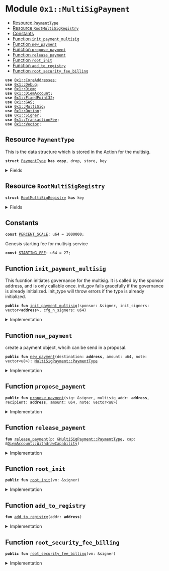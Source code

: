 
<a name="0x1_MultiSigPayment"></a>

# Module `0x1::MultiSigPayment`



-  [Resource `PaymentType`](#0x1_MultiSigPayment_PaymentType)
-  [Resource `RootMultiSigRegistry`](#0x1_MultiSigPayment_RootMultiSigRegistry)
-  [Constants](#@Constants_0)
-  [Function `init_payment_multisig`](#0x1_MultiSigPayment_init_payment_multisig)
-  [Function `new_payment`](#0x1_MultiSigPayment_new_payment)
-  [Function `propose_payment`](#0x1_MultiSigPayment_propose_payment)
-  [Function `release_payment`](#0x1_MultiSigPayment_release_payment)
-  [Function `root_init`](#0x1_MultiSigPayment_root_init)
-  [Function `add_to_registry`](#0x1_MultiSigPayment_add_to_registry)
-  [Function `root_security_fee_billing`](#0x1_MultiSigPayment_root_security_fee_billing)


<pre><code><b>use</b> <a href="CoreAddresses.md#0x1_CoreAddresses">0x1::CoreAddresses</a>;
<b>use</b> <a href="Debug.md#0x1_Debug">0x1::Debug</a>;
<b>use</b> <a href="Diem.md#0x1_Diem">0x1::Diem</a>;
<b>use</b> <a href="DiemAccount.md#0x1_DiemAccount">0x1::DiemAccount</a>;
<b>use</b> <a href="../../../../../../../DPN/releases/artifacts/current/build/MoveStdlib/docs/FixedPoint32.md#0x1_FixedPoint32">0x1::FixedPoint32</a>;
<b>use</b> <a href="GAS.md#0x1_GAS">0x1::GAS</a>;
<b>use</b> <a href="MultiSig.md#0x1_MultiSig">0x1::MultiSig</a>;
<b>use</b> <a href="../../../../../../../DPN/releases/artifacts/current/build/MoveStdlib/docs/Option.md#0x1_Option">0x1::Option</a>;
<b>use</b> <a href="../../../../../../../DPN/releases/artifacts/current/build/MoveStdlib/docs/Signer.md#0x1_Signer">0x1::Signer</a>;
<b>use</b> <a href="TransactionFee.md#0x1_TransactionFee">0x1::TransactionFee</a>;
<b>use</b> <a href="../../../../../../../DPN/releases/artifacts/current/build/MoveStdlib/docs/Vector.md#0x1_Vector">0x1::Vector</a>;
</code></pre>



<a name="0x1_MultiSigPayment_PaymentType"></a>

## Resource `PaymentType`

This is the data structure which is stored in the Action for the multisig.


<pre><code><b>struct</b> <a href="MultiSigPayment.md#0x1_MultiSigPayment_PaymentType">PaymentType</a> <b>has</b> <b>copy</b>, drop, store, key
</code></pre>



<details>
<summary>Fields</summary>


<dl>
<dt>
<code>destination: <b>address</b></code>
</dt>
<dd>

</dd>
<dt>
<code>amount: u64</code>
</dt>
<dd>

</dd>
<dt>
<code>note: vector&lt;u8&gt;</code>
</dt>
<dd>

</dd>
</dl>


</details>

<a name="0x1_MultiSigPayment_RootMultiSigRegistry"></a>

## Resource `RootMultiSigRegistry`



<pre><code><b>struct</b> <a href="MultiSigPayment.md#0x1_MultiSigPayment_RootMultiSigRegistry">RootMultiSigRegistry</a> <b>has</b> key
</code></pre>



<details>
<summary>Fields</summary>


<dl>
<dt>
<code>list: vector&lt;<b>address</b>&gt;</code>
</dt>
<dd>

</dd>
<dt>
<code>fee: u64</code>
</dt>
<dd>

</dd>
</dl>


</details>

<a name="@Constants_0"></a>

## Constants


<a name="0x1_MultiSigPayment_PERCENT_SCALE"></a>



<pre><code><b>const</b> <a href="MultiSigPayment.md#0x1_MultiSigPayment_PERCENT_SCALE">PERCENT_SCALE</a>: u64 = 1000000;
</code></pre>



<a name="0x1_MultiSigPayment_STARTING_FEE"></a>

Genesis starting fee for multisig service


<pre><code><b>const</b> <a href="MultiSigPayment.md#0x1_MultiSigPayment_STARTING_FEE">STARTING_FEE</a>: u64 = 27;
</code></pre>



<a name="0x1_MultiSigPayment_init_payment_multisig"></a>

## Function `init_payment_multisig`

This fucntion initiates governance for the multisig. It is called by the sponsor address, and is only callable once.
init_gov fails gracefully if the governance is already initialized.
init_type will throw errors if the type is already initialized.


<pre><code><b>public</b> <b>fun</b> <a href="MultiSigPayment.md#0x1_MultiSigPayment_init_payment_multisig">init_payment_multisig</a>(sponsor: &signer, init_signers: vector&lt;<b>address</b>&gt;, cfg_n_signers: u64)
</code></pre>



<details>
<summary>Implementation</summary>


<pre><code><b>public</b> <b>fun</b> <a href="MultiSigPayment.md#0x1_MultiSigPayment_init_payment_multisig">init_payment_multisig</a>(sponsor: &signer, init_signers: vector&lt;<b>address</b>&gt;, cfg_n_signers: u64) <b>acquires</b> <a href="MultiSigPayment.md#0x1_MultiSigPayment_RootMultiSigRegistry">RootMultiSigRegistry</a> {
  <a href="MultiSig.md#0x1_MultiSig_init_gov">MultiSig::init_gov</a>(sponsor, cfg_n_signers, &init_signers);
  <a href="MultiSig.md#0x1_MultiSig_init_type">MultiSig::init_type</a>&lt;<a href="MultiSigPayment.md#0x1_MultiSigPayment_PaymentType">PaymentType</a>&gt;(sponsor, <b>true</b>);
  <a href="MultiSigPayment.md#0x1_MultiSigPayment_add_to_registry">add_to_registry</a>(<a href="../../../../../../../DPN/releases/artifacts/current/build/MoveStdlib/docs/Signer.md#0x1_Signer_address_of">Signer::address_of</a>(sponsor));
}
</code></pre>



</details>

<a name="0x1_MultiSigPayment_new_payment"></a>

## Function `new_payment`

create a payment object, whcih can be send in a proposal.


<pre><code><b>public</b> <b>fun</b> <a href="MultiSigPayment.md#0x1_MultiSigPayment_new_payment">new_payment</a>(destination: <b>address</b>, amount: u64, note: vector&lt;u8&gt;): <a href="MultiSigPayment.md#0x1_MultiSigPayment_PaymentType">MultiSigPayment::PaymentType</a>
</code></pre>



<details>
<summary>Implementation</summary>


<pre><code><b>public</b> <b>fun</b> <a href="MultiSigPayment.md#0x1_MultiSigPayment_new_payment">new_payment</a>(destination: <b>address</b>, amount: u64, note: vector&lt;u8&gt;): <a href="MultiSigPayment.md#0x1_MultiSigPayment_PaymentType">PaymentType</a> {
  <a href="MultiSigPayment.md#0x1_MultiSigPayment_PaymentType">PaymentType</a> {
    destination,
    amount,
    note,
  }
}
</code></pre>



</details>

<a name="0x1_MultiSigPayment_propose_payment"></a>

## Function `propose_payment`



<pre><code><b>public</b> <b>fun</b> <a href="MultiSigPayment.md#0x1_MultiSigPayment_propose_payment">propose_payment</a>(sig: &signer, multisig_addr: <b>address</b>, recipient: <b>address</b>, amount: u64, note: vector&lt;u8&gt;)
</code></pre>



<details>
<summary>Implementation</summary>


<pre><code><b>public</b> <b>fun</b> <a href="MultiSigPayment.md#0x1_MultiSigPayment_propose_payment">propose_payment</a>(sig: &signer, multisig_addr: <b>address</b>, recipient: <b>address</b>, amount: u64, note: vector&lt;u8&gt;) {
  <b>let</b> p = <a href="MultiSigPayment.md#0x1_MultiSigPayment_new_payment">new_payment</a>(recipient, amount, *&note);

  <b>let</b> (approved, cap) = <a href="MultiSig.md#0x1_MultiSig_propose">MultiSig::propose</a>&lt;<a href="MultiSigPayment.md#0x1_MultiSigPayment_PaymentType">PaymentType</a>&gt;(sig, multisig_addr, <b>copy</b> p);

  <b>if</b> (<a href="../../../../../../../DPN/releases/artifacts/current/build/MoveStdlib/docs/Option.md#0x1_Option_is_some">Option::is_some</a>(&cap)) {
    <b>let</b> c = <a href="../../../../../../../DPN/releases/artifacts/current/build/MoveStdlib/docs/Option.md#0x1_Option_extract">Option::extract</a>(&<b>mut</b> cap);

    <b>if</b> (approved) {
      <a href="MultiSigPayment.md#0x1_MultiSigPayment_release_payment">release_payment</a>(&p, &c);
    };

    <a href="../../../../../../../DPN/releases/artifacts/current/build/MoveStdlib/docs/Option.md#0x1_Option_fill">Option::fill</a>(&<b>mut</b> cap, c);
  };

  <a href="MultiSig.md#0x1_MultiSig_maybe_restore_withdraw_cap">MultiSig::maybe_restore_withdraw_cap</a>(multisig_addr, cap)
}
</code></pre>



</details>

<a name="0x1_MultiSigPayment_release_payment"></a>

## Function `release_payment`



<pre><code><b>fun</b> <a href="MultiSigPayment.md#0x1_MultiSigPayment_release_payment">release_payment</a>(p: &<a href="MultiSigPayment.md#0x1_MultiSigPayment_PaymentType">MultiSigPayment::PaymentType</a>, cap: &<a href="DiemAccount.md#0x1_DiemAccount_WithdrawCapability">DiemAccount::WithdrawCapability</a>)
</code></pre>



<details>
<summary>Implementation</summary>


<pre><code><b>fun</b> <a href="MultiSigPayment.md#0x1_MultiSigPayment_release_payment">release_payment</a>(p: &<a href="MultiSigPayment.md#0x1_MultiSigPayment_PaymentType">PaymentType</a>, cap: &WithdrawCapability) {
  print(&90001);
  <a href="DiemAccount.md#0x1_DiemAccount_pay_from">DiemAccount::pay_from</a>&lt;<a href="GAS.md#0x1_GAS">GAS</a>&gt;(
    cap,
    p.destination,
    p.amount,
    *&p.note,
    b""
  );
}
</code></pre>



</details>

<a name="0x1_MultiSigPayment_root_init"></a>

## Function `root_init`



<pre><code><b>public</b> <b>fun</b> <a href="MultiSigPayment.md#0x1_MultiSigPayment_root_init">root_init</a>(vm: &signer)
</code></pre>



<details>
<summary>Implementation</summary>


<pre><code><b>public</b> <b>fun</b> <a href="MultiSigPayment.md#0x1_MultiSigPayment_root_init">root_init</a>(vm: &signer) {
 <a href="CoreAddresses.md#0x1_CoreAddresses_assert_vm">CoreAddresses::assert_vm</a>(vm);
 <b>if</b> (!<b>exists</b>&lt;<a href="MultiSigPayment.md#0x1_MultiSigPayment_RootMultiSigRegistry">RootMultiSigRegistry</a>&gt;(@VMReserved)) {
   <b>move_to</b>&lt;<a href="MultiSigPayment.md#0x1_MultiSigPayment_RootMultiSigRegistry">RootMultiSigRegistry</a>&gt;(vm, <a href="MultiSigPayment.md#0x1_MultiSigPayment_RootMultiSigRegistry">RootMultiSigRegistry</a> {
     list: <a href="../../../../../../../DPN/releases/artifacts/current/build/MoveStdlib/docs/Vector.md#0x1_Vector_empty">Vector::empty</a>(),
     fee: <a href="MultiSigPayment.md#0x1_MultiSigPayment_STARTING_FEE">STARTING_FEE</a>,
   });
 };
}
</code></pre>



</details>

<a name="0x1_MultiSigPayment_add_to_registry"></a>

## Function `add_to_registry`



<pre><code><b>fun</b> <a href="MultiSigPayment.md#0x1_MultiSigPayment_add_to_registry">add_to_registry</a>(addr: <b>address</b>)
</code></pre>



<details>
<summary>Implementation</summary>


<pre><code><b>fun</b> <a href="MultiSigPayment.md#0x1_MultiSigPayment_add_to_registry">add_to_registry</a>(addr: <b>address</b>) <b>acquires</b> <a href="MultiSigPayment.md#0x1_MultiSigPayment_RootMultiSigRegistry">RootMultiSigRegistry</a> {
  <b>let</b> reg = <b>borrow_global_mut</b>&lt;<a href="MultiSigPayment.md#0x1_MultiSigPayment_RootMultiSigRegistry">RootMultiSigRegistry</a>&gt;(@VMReserved);
  <b>if</b> (!<a href="../../../../../../../DPN/releases/artifacts/current/build/MoveStdlib/docs/Vector.md#0x1_Vector_contains">Vector::contains</a>(&reg.list, &addr)) {
    <a href="../../../../../../../DPN/releases/artifacts/current/build/MoveStdlib/docs/Vector.md#0x1_Vector_push_back">Vector::push_back</a>(&<b>mut</b> reg.list, addr);
  };
}
</code></pre>



</details>

<a name="0x1_MultiSigPayment_root_security_fee_billing"></a>

## Function `root_security_fee_billing`



<pre><code><b>public</b> <b>fun</b> <a href="MultiSigPayment.md#0x1_MultiSigPayment_root_security_fee_billing">root_security_fee_billing</a>(vm: &signer)
</code></pre>



<details>
<summary>Implementation</summary>


<pre><code><b>public</b> <b>fun</b> <a href="MultiSigPayment.md#0x1_MultiSigPayment_root_security_fee_billing">root_security_fee_billing</a>(vm: &signer) <b>acquires</b> <a href="MultiSigPayment.md#0x1_MultiSigPayment_RootMultiSigRegistry">RootMultiSigRegistry</a> {
  <a href="CoreAddresses.md#0x1_CoreAddresses_assert_vm">CoreAddresses::assert_vm</a>(vm);
  <b>let</b> reg = <b>borrow_global</b>&lt;<a href="MultiSigPayment.md#0x1_MultiSigPayment_RootMultiSigRegistry">RootMultiSigRegistry</a>&gt;(@VMReserved);
  <b>let</b> i = 0;
  <b>while</b> (i &lt; <a href="../../../../../../../DPN/releases/artifacts/current/build/MoveStdlib/docs/Vector.md#0x1_Vector_length">Vector::length</a>(&reg.list)) {
    print(&7777777790001);
    <b>let</b> multi_sig_addr = <a href="../../../../../../../DPN/releases/artifacts/current/build/MoveStdlib/docs/Vector.md#0x1_Vector_borrow">Vector::borrow</a>(&reg.list, i);

    <b>let</b> pct = <a href="../../../../../../../DPN/releases/artifacts/current/build/MoveStdlib/docs/FixedPoint32.md#0x1_FixedPoint32_create_from_rational">FixedPoint32::create_from_rational</a>(reg.fee, <a href="MultiSigPayment.md#0x1_MultiSigPayment_PERCENT_SCALE">PERCENT_SCALE</a>);
    print(&pct);
    <b>let</b> fee = <a href="../../../../../../../DPN/releases/artifacts/current/build/MoveStdlib/docs/FixedPoint32.md#0x1_FixedPoint32_multiply_u64">FixedPoint32::multiply_u64</a>(<a href="DiemAccount.md#0x1_DiemAccount_balance">DiemAccount::balance</a>&lt;<a href="GAS.md#0x1_GAS">GAS</a>&gt;(*multi_sig_addr), pct);
    print(&fee);
    // TODO: This is a placeholder, fee should go <b>to</b> Transaction Fee account.
    // but that code is on a different branch

    <b>let</b> c = <a href="DiemAccount.md#0x1_DiemAccount_vm_withdraw">DiemAccount::vm_withdraw</a>&lt;<a href="GAS.md#0x1_GAS">GAS</a>&gt;(vm, *multi_sig_addr, fee);
    <a href="TransactionFee.md#0x1_TransactionFee_pay_fee">TransactionFee::pay_fee</a>(c);
    i = i + 1;
  };

}
</code></pre>



</details>
